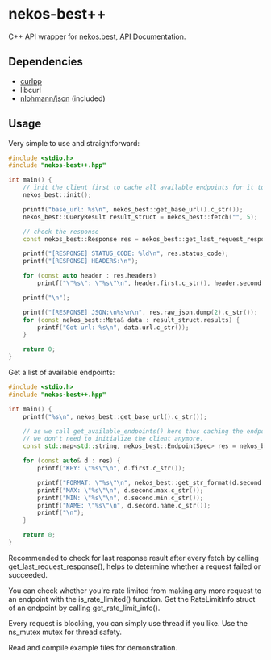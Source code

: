 # nekos-best++
C++ API wrapper for [nekos.best](https://nekos.best/),
[API Documentation](https://docs.nekos.best/).

## Dependencies
- [curlpp](https://github.com/jpbarrette/curlpp/)
- libcurl
- [nlohmann/json](https://github.com/nlohmann/json) (included)

## Usage

Very simple to use and straightforward:

```cpp
#include <stdio.h>
#include "nekos-best++.hpp"

int main() {
	// init the client first to cache all available endpoints for it to be able to get random endpoint
	nekos_best::init();

	printf("base_url: %s\n", nekos_best::get_base_url().c_str());
	nekos_best::QueryResult result_struct = nekos_best::fetch("", 5);

	// check the response
	const nekos_best::Response res = nekos_best::get_last_request_response();

	printf("[RESPONSE] STATUS_CODE: %ld\n", res.status_code);
	printf("[RESPONSE] HEADERS:\n");

	for (const auto header : res.headers)
		printf("\"%s\": \"%s\"\n", header.first.c_str(), header.second.c_str());

	printf("\n");

	printf("[RESPONSE] JSON:\n%s\n\n", res.raw_json.dump(2).c_str());
	for (const nekos_best::Meta& data : result_struct.results) {
		printf("Got url: %s\n", data.url.c_str());
	}

	return 0;
}
```

Get a list of available endpoints:

```cpp
#include <stdio.h>
#include "nekos-best++.hpp"

int main() {
	printf("%s\n", nekos_best::get_base_url().c_str());

	// as we call get_available_endpoints() here thus caching the endpoints data from the API,
	// we don't need to initialize the client anymore.
	const std::map<std::string, nekos_best::EndpointSpec> res = nekos_best::get_available_endpoints();

	for (const auto& d : res) {
		printf("KEY: \"%s\"\n", d.first.c_str());

		printf("FORMAT: \"%s\"\n", nekos_best::get_str_format(d.second.format).c_str());
		printf("MAX: \"%s\"\n", d.second.max.c_str());
		printf("MIN: \"%s\"\n", d.second.min.c_str());
		printf("NAME: \"%s\"\n", d.second.name.c_str());
		printf("\n");
	}

	return 0;
}
```

Recommended to check for last response result after every fetch by calling get_last_request_response(),
helps to determine whether a request failed or succeeded.

You can check whether you're rate limited from making any more request to an endpoint with the is_rate_limited() function.
Get the RateLimitInfo struct of an endpoint by calling get_rate_limit_info().

Every request is blocking, you can simply use thread if you like. Use the ns_mutex mutex for thread safety.

Read and compile example files for demonstration.
